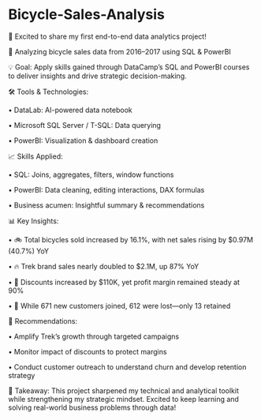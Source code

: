 # Bicycle-Sales-Analysis

🚴 Excited to share my first end-to-end data analytics project!

📅 Analyzing bicycle sales data from 2016–2017 using SQL & PowerBI

💡 Goal: Apply skills gained through DataCamp’s SQL and PowerBI courses to deliver insights and drive strategic decision-making.

🛠️ Tools & Technologies:

•	DataLab: AI-powered data notebook

•	Microsoft SQL Server / T-SQL: Data querying

•	PowerBI: Visualization & dashboard creation

📈 Skills Applied:

•	SQL: Joins, aggregates, filters, window functions

•	PowerBI: Data cleaning, editing interactions, DAX formulas

•	Business acumen: Insightful summary & recommendations

📊 Key Insights:

•	🚲 Total bicycles sold increased by 16.1%, with net sales rising by $0.97M (40.7%) YoY

•	🔥 Trek brand sales nearly doubled to $2.1M, up 87% YoY

•	💸 Discounts increased by $110K, yet profit margin remained steady at 90%
	
•	👥 While 671 new customers joined, 612 were lost—only 13 retained

🧠 Recommendations:

•	Amplify Trek’s growth through targeted campaigns

•	Monitor impact of discounts to protect margins

•	Conduct customer outreach to understand churn and develop retention strategy

🎯 Takeaway: This project sharpened my technical and analytical toolkit while strengthening my strategic mindset. Excited to keep learning and solving real-world business problems through data!

